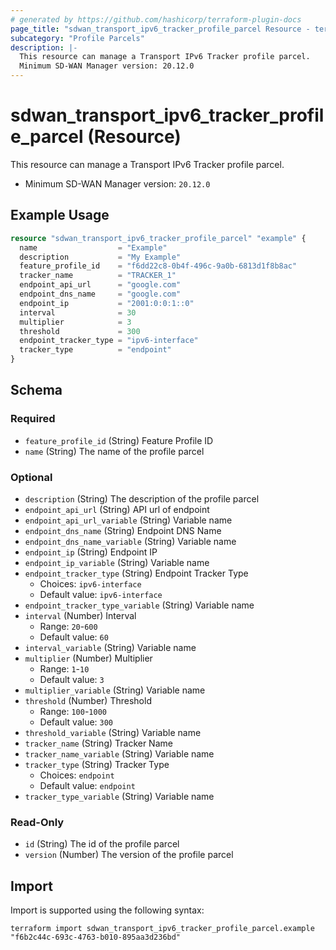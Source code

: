 ```yaml
---
# generated by https://github.com/hashicorp/terraform-plugin-docs
page_title: "sdwan_transport_ipv6_tracker_profile_parcel Resource - terraform-provider-sdwan"
subcategory: "Profile Parcels"
description: |-
  This resource can manage a Transport IPv6 Tracker profile parcel.
  Minimum SD-WAN Manager version: 20.12.0
---
```


# sdwan_transport_ipv6_tracker_profile_parcel (Resource)

This resource can manage a Transport IPv6 Tracker profile parcel.
  - Minimum SD-WAN Manager version: `20.12.0`

## Example Usage

```terraform
resource "sdwan_transport_ipv6_tracker_profile_parcel" "example" {
  name                  = "Example"
  description           = "My Example"
  feature_profile_id    = "f6dd22c8-0b4f-496c-9a0b-6813d1f8b8ac"
  tracker_name          = "TRACKER_1"
  endpoint_api_url      = "google.com"
  endpoint_dns_name     = "google.com"
  endpoint_ip           = "2001:0:0:1::0"
  interval              = 30
  multiplier            = 3
  threshold             = 300
  endpoint_tracker_type = "ipv6-interface"
  tracker_type          = "endpoint"
}
```

<!-- schema generated by tfplugindocs -->
## Schema

### Required

- `feature_profile_id` (String) Feature Profile ID
- `name` (String) The name of the profile parcel

### Optional

- `description` (String) The description of the profile parcel
- `endpoint_api_url` (String) API url of endpoint
- `endpoint_api_url_variable` (String) Variable name
- `endpoint_dns_name` (String) Endpoint DNS Name
- `endpoint_dns_name_variable` (String) Variable name
- `endpoint_ip` (String) Endpoint IP
- `endpoint_ip_variable` (String) Variable name
- `endpoint_tracker_type` (String) Endpoint Tracker Type
  - Choices: `ipv6-interface`
  - Default value: `ipv6-interface`
- `endpoint_tracker_type_variable` (String) Variable name
- `interval` (Number) Interval
  - Range: `20`-`600`
  - Default value: `60`
- `interval_variable` (String) Variable name
- `multiplier` (Number) Multiplier
  - Range: `1`-`10`
  - Default value: `3`
- `multiplier_variable` (String) Variable name
- `threshold` (Number) Threshold
  - Range: `100`-`1000`
  - Default value: `300`
- `threshold_variable` (String) Variable name
- `tracker_name` (String) Tracker Name
- `tracker_name_variable` (String) Variable name
- `tracker_type` (String) Tracker Type
  - Choices: `endpoint`
  - Default value: `endpoint`
- `tracker_type_variable` (String) Variable name

### Read-Only

- `id` (String) The id of the profile parcel
- `version` (Number) The version of the profile parcel

## Import

Import is supported using the following syntax:

```shell
terraform import sdwan_transport_ipv6_tracker_profile_parcel.example "f6b2c44c-693c-4763-b010-895aa3d236bd"
```
